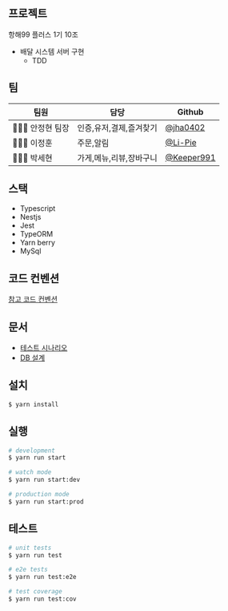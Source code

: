 ## 프로젝트

항해99 플러스 1기 10조

- 배달 시스템 서버 구현
  - TDD

## 팀

| 팀원           | 담당                    | Github                                     |
| -------------- | ----------------------- | ------------------------------------------ |
| 🧑🏻‍💻 안정현 팀장 | 인증,유저,결제,즐겨찾기 | [@jha0402](https://github.com/jha0402)     |
| 🧑🏻‍💻 이정훈      | 주문,알림 | [@Li-Pie](https://github.com/Li-Pie)       |
| 🧑🏻‍💻 박세현      | 가게,메뉴,리뷰,장바구니 | [@Keeper991](https://github.com/Keeper991) |


## 스택

- Typescript
- Nestjs
- Jest
- TypeORM
- Yarn berry
- MySql

## 코드 컨벤션

[참고 코드 컨벤션](https://narhakobyan.github.io/awesome-nest-boilerplate/docs/naming-cheatsheet.html#english-language)

## 문서

- [테스트 시나리오](https://docs.google.com/spreadsheets/d/1TtqDWS7RMZ5qjTMQK4ARcSQ4By8QjddDcR17KhPT-iE/edit?usp=sharing)
- [DB 설계](https://www.erdcloud.com/d/6xY9h4ECqfFiPbqua)

## 설치

```bash
$ yarn install
```

## 실행

```bash
# development
$ yarn run start

# watch mode
$ yarn run start:dev

# production mode
$ yarn run start:prod
```

## 테스트

```bash
# unit tests
$ yarn run test

# e2e tests
$ yarn run test:e2e

# test coverage
$ yarn run test:cov
```
